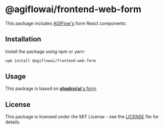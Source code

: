 # @agiflowai/frontend-web-form

This package includes [AGIFlow's](https://agiflow.io) form React components.

## Installation

Install the package using npm or yarn:

```bash
npm install @agiflowai/frontend-web-form
```

## Usage
This package is based on [**shadcn/ui**'s form](https://ui.shadcn.com/docs/components/form).  

## License

This package is licensed under the MIT License - see the [LICENSE](./LICENSE) file for details.
